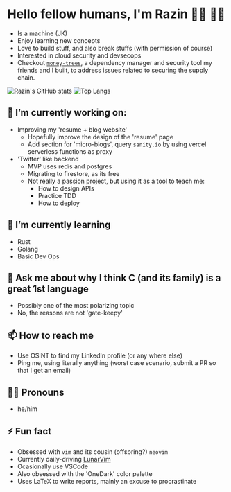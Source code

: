 # Hello fellow humans, I'm Razin 🕵️‍♂️ 👨‍💻
- Is a machine (JK)
- Enjoy learning new concepts
- Love to build stuff, and also break stuffs (with permission of course)
- Interested in cloud security and devsecops
- Checkout [`money-trees`](https://github.com/cs9447-team2/money-trees/), a dependency manager and security tool my friends and I built, to address issues related to securing the supply chain.

![Razin's GitHub stats](https://github-readme-stats.vercel.app/api?username=razin99&count_private=true&show_icons=true&theme=onedark)
![Top Langs](https://github-readme-stats.vercel.app/api/top-langs/?username=razin99&layout=compact&theme=onedark)

## 🔭 I’m currently working on:
  - Improving my 'resume + blog website'
    - Hopefully improve the design of the 'resume' page
    - Add section for 'micro-blogs', query `sanity.io` by using vercel serverless functions as proxy
  - 'Twitter' like backend
    - MVP uses redis and postgres
    - Migrating to firestore, as its free
    - Not really a passion project, but using it as a tool to teach me:
      - How to design APIs
      - Practice TDD
      - How to deploy

## 🌱 I’m currently learning
  - Rust
  - Golang
  - Basic Dev Ops

## 💬 Ask me about why I think C (and its family) is a great 1st language
- Possibly one of the most polarizing topic
- No, the reasons are not 'gate-keepy'

## 📫 How to reach me
- Use OSINT to find my LinkedIn profile (or any where else)
- Ping me, using literally anything (worst case scenario, submit a PR so that I get an email)

## 🏃‍♂️ Pronouns
- he/him

## ⚡ Fun fact
- Obsessed with `vim` and its cousin (offspring?) `neovim`
- Currently daily-driving [LunarVim](https://github.com/LunarVim/LunarVim)
- Ocasionally use VSCode
- Also obsessed with the 'OneDark' color palette
- Uses LaTeX to write reports, mainly an excuse to procrastinate
